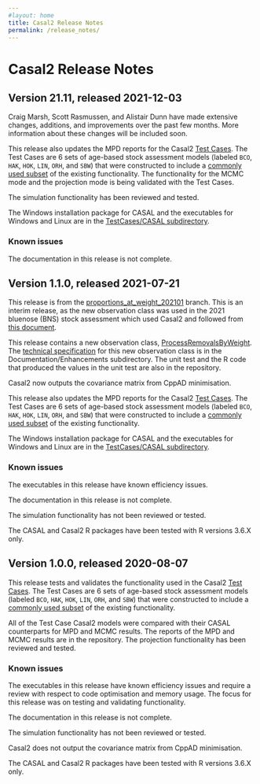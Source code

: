 ```yaml
---
#layout: home
title: Casal2 Release Notes
permalink: /release_notes/
---
```


# Casal2 Release Notes

## Version 21.11, released 2021-12-03

Craig Marsh, Scott Rasmussen, and Alistair Dunn have made extensive changes, additions, and improvements over the past few months. More information about these changes will be included soon.

This release also updates the MPD reports for the Casal2 [Test Cases](https://github.com/NIWAFisheriesModelling/CASAL2/tree/proportions_at_weight_202101/TestCases/primary). The Test Cases are 6 sets of age-based stock assessment models (labeled `BCO`, `HAK`, `HOK`, `LIN`, `ORH`, and `SBW`) that were constructed to include a [commonly used subset](https://github.com/NIWAFisheriesModelling/CASAL2/raw/master/Documentation/Test_cases_and_functional_requirements_for_Casal2_v1.0.pdf) of the existing functionality. The functionality for the MCMC mode and the projection mode is being validated with the Test Cases.

The simulation functionality has been reviewed and tested.

The Windows installation package for CASAL and the executables for Windows and Linux are in the [TestCases/CASAL subdirectory](https://github.com/NIWAFisheriesModelling/CASAL2/tree/master/TestCases/CASAL).

### Known issues

The documentation in this release is not complete.




## Version 1.1.0, released 2021-07-21

This release is from the [proportions_at_weight_202101](https://github.com/NIWAFisheriesModelling/CASAL2/tree/proportions_at_weight_202101) branch. This is an interim release, as the new observation class was used in the 2021 bluenose (BNS) stock assessment which used Casal2 and followed from [this document](https://fs.fish.govt.nz/Doc/24830/FAR-2020-34-Stock-Assessment-Development-For-Bluenose-4070.pdf.ashx).

This release contains a new observation class, [ProcessRemovalsByWeight](https://github.com/NIWAFisheriesModelling/CASAL2/blob/proportions_at_weight_202101/CASAL2/source/Observations/Age/ProcessRemovalsByWeight.cpp). The [technical specification](https://github.com/NIWAFisheriesModelling/CASAL2/raw/proportions_at_weight_202101/Documentation/Enhancements/Technical_Spec_for_weight_composition.pdf) for this new observation class is in the Documentation/Enhancements subdirectory. The unit test and the R code that produced the values in the unit test are also in the repository.

Casal2 now outputs the covariance matrix from CppAD minimisation.

This release also updates the MPD reports for the Casal2 [Test Cases](https://github.com/NIWAFisheriesModelling/CASAL2/tree/proportions_at_weight_202101/TestCases/primary). The Test Cases are 6 sets of age-based stock assessment models (labeled `BCO`, `HAK`, `HOK`, `LIN`, `ORH`, and `SBW`) that were constructed to include a [commonly used subset](https://github.com/NIWAFisheriesModelling/CASAL2/raw/master/Documentation/Test_cases_and_functional_requirements_for_Casal2_v1.0.pdf) of the existing functionality.

The Windows installation package for CASAL and the executables for Windows and Linux are in the [TestCases/CASAL subdirectory](https://github.com/NIWAFisheriesModelling/CASAL2/tree/proportions_at_weight_202101/TestCases/CASAL).

### Known issues

The executables in this release have known efficiency issues.

The documentation in this release is not complete.

The simulation functionality has not been reviewed or tested.

The CASAL and Casal2 R packages have been tested with R versions 3.6.X only.



## Version 1.0.0, released 2020-08-07

This release tests and validates the functionality used in the Casal2 [Test Cases](https://github.com/NIWAFisheriesModelling/Casal2/tree/master/TestCases/primary). The Test Cases are 6 sets of age-based stock assessment models (labeled `BCO`, `HAK`, `HOK`, `LIN`, `ORH`, and `SBW`) that were constructed to include a [commonly used subset](https://github.com/NIWAFisheriesModelling/CASAL2/blob/master/Documentation/Test_cases_and_functional_requirements_for_Casal2_v1.0.pdf) of the existing functionality.

All of the Test Case Casal2 models were compared with their CASAL counterparts for MPD and MCMC results. The reports of the MPD and MCMC results are in the repository. The projection functionality has been reviewed and tested.

### Known issues

The executables in this release have known efficiency issues and require a review with respect to code optimisation and memory usage. The focus for this release was on testing and validating functionality.

The documentation in this release is not complete.

The simulation functionality has not been reviewed or tested.

Casal2 does not output the covariance matrix from CppAD minimisation.

The CASAL and Casal2 R packages have been tested with R versions 3.6.X only.

